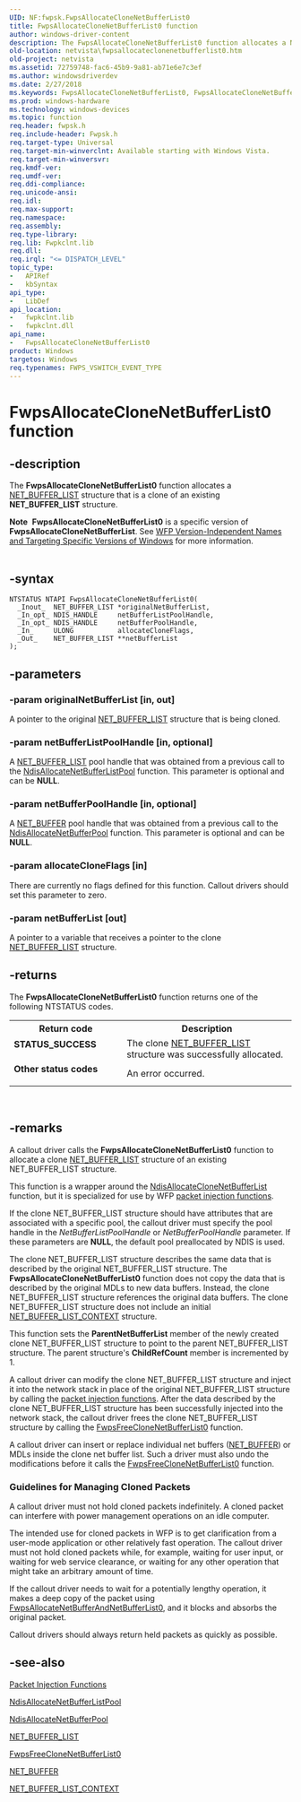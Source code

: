 ```yaml
---
UID: NF:fwpsk.FwpsAllocateCloneNetBufferList0
title: FwpsAllocateCloneNetBufferList0 function
author: windows-driver-content
description: The FwpsAllocateCloneNetBufferList0 function allocates a NET_BUFFER_LIST structure that is a clone of an existing NET_BUFFER_LIST structure.Note  FwpsAllocateCloneNetBufferList0 is a specific version of FwpsAllocateCloneNetBufferList.
old-location: netvista\fwpsallocateclonenetbufferlist0.htm
old-project: netvista
ms.assetid: 72759748-fac6-45b9-9a81-ab71e6e7c3ef
ms.author: windowsdriverdev
ms.date: 2/27/2018
ms.keywords: FwpsAllocateCloneNetBufferList0, FwpsAllocateCloneNetBufferList0 function [Network Drivers Starting with Windows Vista], fwpsk/FwpsAllocateCloneNetBufferList0, netvista.fwpsallocateclonenetbufferlist0, wfp_ref_2_funct_3_fwps_A-B_1b361080-1a63-485a-89fc-05ef6b0cb1df.xml
ms.prod: windows-hardware
ms.technology: windows-devices
ms.topic: function
req.header: fwpsk.h
req.include-header: Fwpsk.h
req.target-type: Universal
req.target-min-winverclnt: Available starting with Windows Vista.
req.target-min-winversvr: 
req.kmdf-ver: 
req.umdf-ver: 
req.ddi-compliance: 
req.unicode-ansi: 
req.idl: 
req.max-support: 
req.namespace: 
req.assembly: 
req.type-library: 
req.lib: Fwpkclnt.lib
req.dll: 
req.irql: "<= DISPATCH_LEVEL"
topic_type:
-	APIRef
-	kbSyntax
api_type:
-	LibDef
api_location:
-	fwpkclnt.lib
-	fwpkclnt.dll
api_name:
-	FwpsAllocateCloneNetBufferList0
product: Windows
targetos: Windows
req.typenames: FWPS_VSWITCH_EVENT_TYPE
---
```


# FwpsAllocateCloneNetBufferList0 function


## -description


The 
  <b>FwpsAllocateCloneNetBufferList0</b> function allocates a 
  <a href="..\ndis\ns-ndis-_net_buffer_list.md">NET_BUFFER_LIST</a> structure that is a clone of an existing
  <b>NET_BUFFER_LIST</b> structure.
<div class="alert"><b>Note</b>  <b>FwpsAllocateCloneNetBufferList0</b> is a specific version of <b>FwpsAllocateCloneNetBufferList</b>. See <a href="https://msdn.microsoft.com/FBDF53E5-F7DE-4DEB-AC18-6D2BB59FE670">WFP Version-Independent Names and Targeting Specific Versions of Windows</a> for more information.</div><div> </div>

## -syntax


````
NTSTATUS NTAPI FwpsAllocateCloneNetBufferList0(
  _Inout_  NET_BUFFER_LIST *originalNetBufferList,
  _In_opt_ NDIS_HANDLE     netBufferListPoolHandle,
  _In_opt_ NDIS_HANDLE     netBufferPoolHandle,
  _In_     ULONG           allocateCloneFlags,
  _Out_    NET_BUFFER_LIST **netBufferList
);
````


## -parameters




### -param originalNetBufferList [in, out]

A pointer to the original 
     <a href="..\ndis\ns-ndis-_net_buffer_list.md">NET_BUFFER_LIST</a> structure that is being
     cloned.


### -param netBufferListPoolHandle [in, optional]

A 
     <a href="..\ndis\ns-ndis-_net_buffer_list.md">NET_BUFFER_LIST</a> pool handle that was
     obtained from a previous call to the 
     <a href="..\ndis\nf-ndis-ndisallocatenetbufferlistpool.md">
     NdisAllocateNetBufferListPool</a> function. This parameter is optional and can be <b>NULL</b>.


### -param netBufferPoolHandle [in, optional]

A 
     <a href="..\ndis\ns-ndis-_net_buffer.md">NET_BUFFER</a> pool handle that was obtained from a
     previous call to the 
     <a href="..\ndis\nf-ndis-ndisallocatenetbufferpool.md">NdisAllocateNetBufferPool</a> function. This parameter is optional and can be <b>NULL</b>.


### -param allocateCloneFlags [in]

There are currently no flags defined for this function. Callout drivers should set this parameter
     to zero.


### -param netBufferList [out]

A pointer to a variable that receives a pointer to the clone 
     <a href="..\ndis\ns-ndis-_net_buffer_list.md">NET_BUFFER_LIST</a> structure.


## -returns



The 
     <b>FwpsAllocateCloneNetBufferList0</b> function returns one of the following NTSTATUS codes.

<table>
<tr>
<th>Return code</th>
<th>Description</th>
</tr>
<tr>
<td width="40%">
<dl>
<dt><b>STATUS_SUCCESS</b></dt>
</dl>
</td>
<td width="60%">
The clone 
       <a href="..\ndis\ns-ndis-_net_buffer_list.md">NET_BUFFER_LIST</a> structure was
       successfully allocated.

</td>
</tr>
<tr>
<td width="40%">
<dl>
<dt><b>Other status codes</b></dt>
</dl>
</td>
<td width="60%">
An error occurred.

</td>
</tr>
</table>
 




## -remarks



A callout driver calls the 
    <b>FwpsAllocateCloneNetBufferList0</b> function to allocate a clone 
    <a href="..\ndis\ns-ndis-_net_buffer_list.md">NET_BUFFER_LIST</a> structure of an existing
    NET_BUFFER_LIST structure.

This function is a wrapper around the 
    <a href="..\ndis\nf-ndis-ndisallocateclonenetbufferlist.md">
    NdisAllocateCloneNetBufferList</a> function, but it is specialized for use by WFP 
    <a href="https://msdn.microsoft.com/en-us/library/windows/hardware/ff545018">packet injection functions</a>.

If the clone NET_BUFFER_LIST structure should have attributes that are associated with a specific pool,
    the callout driver must specify the pool handle in the 
    <i>NetBufferListPoolHandle</i> or 
    <i>NetBufferPoolHandle</i> parameter. If these parameters are <b>NULL</b>, the default pool preallocated by NDIS
    is used.

The clone NET_BUFFER_LIST structure describes the same data that is described by the original
    NET_BUFFER_LIST structure. The 
    <b>FwpsAllocateCloneNetBufferList0</b> function does not copy the data that is described by the original
    MDLs to new data buffers. Instead, the clone NET_BUFFER_LIST structure references the original data
    buffers. The clone NET_BUFFER_LIST structure does not include an initial 
    <a href="..\ndis\ns-ndis-_net_buffer_list_context.md">
    NET_BUFFER_LIST_CONTEXT</a> structure.

This function sets the 
    <b>ParentNetBufferList</b> member of the newly created clone NET_BUFFER_LIST structure to point to the
    parent NET_BUFFER_LIST structure. The parent structure's 
    <b>ChildRefCount</b> member is incremented by 1.

A callout driver can modify the clone NET_BUFFER_LIST structure and inject it into the network stack
    in place of the original NET_BUFFER_LIST structure by calling the 
    <a href="https://msdn.microsoft.com/en-us/library/windows/hardware/ff545018">packet injection functions</a>. After
    the data described by the clone NET_BUFFER_LIST structure has been successfully injected into the network
    stack, the callout driver frees the clone NET_BUFFER_LIST structure by calling the 
    <a href="..\fwpsk\nf-fwpsk-fwpsfreeclonenetbufferlist0.md">FwpsFreeCloneNetBufferList0</a> function.

A callout driver can insert or replace individual net buffers (<a href="..\ndis\ns-ndis-_net_buffer.md">NET_BUFFER</a>) or MDLs inside the clone net buffer
    list. Such a driver must also undo the modifications before it calls the 
    <a href="..\fwpsk\nf-fwpsk-fwpsfreeclonenetbufferlist0.md">
    FwpsFreeCloneNetBufferList0</a> function.

<h3><a id="Guidelines_for_Managing_Cloned_Packets"></a><a id="guidelines_for_managing_cloned_packets"></a><a id="GUIDELINES_FOR_MANAGING_CLONED_PACKETS"></a>Guidelines for Managing Cloned Packets</h3>
A callout driver must not hold cloned packets indefinitely. A cloned packet can interfere with power
     management operations on an idle computer.

The intended use for cloned packets in WFP is to get clarification from a user-mode application or
     other relatively fast operation. The callout driver must not hold cloned packets while, for example,
     waiting for user input, or waiting for web service clearance, or waiting for any other operation that
     might take an arbitrary amount of time.

If the callout driver needs to wait for a potentially lengthy operation, it makes a deep copy of
     the packet using 
     <a href="..\fwpsk\nf-fwpsk-fwpsallocatenetbufferandnetbufferlist0.md">
     FwpsAllocateNetBufferAndNetBufferList0</a>, and it blocks and absorbs the original packet.

Callout drivers should always return held packets as quickly as possible.




## -see-also

<a href="https://msdn.microsoft.com/en-us/library/windows/hardware/ff545018">Packet Injection Functions</a>



<a href="..\ndis\nf-ndis-ndisallocatenetbufferlistpool.md">
   NdisAllocateNetBufferListPool</a>



<a href="..\ndis\nf-ndis-ndisallocatenetbufferpool.md">NdisAllocateNetBufferPool</a>



<a href="..\ndis\ns-ndis-_net_buffer_list.md">NET_BUFFER_LIST</a>



<a href="..\fwpsk\nf-fwpsk-fwpsfreeclonenetbufferlist0.md">FwpsFreeCloneNetBufferList0</a>



<a href="..\ndis\ns-ndis-_net_buffer.md">NET_BUFFER</a>



<a href="..\ndis\ns-ndis-_net_buffer_list_context.md">NET_BUFFER_LIST_CONTEXT</a>



 

 


